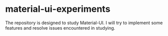 # material-ui-experiments
The repository is designed to study Material-UI. I will try to implement some features and resolve issues encountered in studying.
